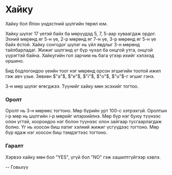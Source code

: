 Хайку
=====
Хайку бол Япон үндэстний шүлгийн төрөл юм.

Хайку шүлэг $17$ үетэй байх ба мөрүүдэд $5$, $7$, $5$-аар хуваагдаж ордог. Эхний мөрөнд яг $5$-н үе, 2-р мөрөнд яг $7$-н үе, $3$-р мөрөнд яг $5$-н үе байх ёстой. Хайку сонгодог шүлэг нь үйл явдлыг $3$-н мөрөнд тайлбарладаг. Жижиг шүлгэнд үг бүр чухал ба онцгой утга, онцгой үүрэгтэй байна. Хайкугийн гол зарчим нь бага үгээр ихийг хэлэхэд оршино.

Бид бодлогондоо үеийн тоог нэг мөрөнд орсон эгшигийн тоотой ижил гэж авч үзье. Зөвхөн $"a"$, $"e"$, $"i"$, $"o"$, $"u"$-г эгшиг гэнэ.

$3$-н мөр шүлэг өгөгджээ. Түүнийг хайку мөн эсэхийг тогтоо.


### Оролт
Оролт нь 3-н мөрөөс тогтоно. Мөр бүрийн урт $100$-с хэтрэхгүй. Оролтын $i$-р мөр нь шүлгийн $i$-р мөрийг илэрхийлнэ. Мөр бүр нэг буюу түүнээс олон үгтэй, хоорондоо нэг болон түүнээс олон зайгаар тусгаарлагдаж болно. Үг нь хоосон биш латиг хэлний жижиг үсгүүдээс тогтоно. Мөр бүр ядаж нэг хоосон биш тэмдэгтээс тогтоно.


### Гаралт
Хэрвээ хайку мөн бол "YES", үгүй бол "NO" гэж хашилтгүйгээр хэвлэ.

-- Говьхүү
